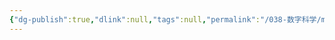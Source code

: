 ```yaml
---
{"dg-publish":true,"dlink":null,"tags":null,"permalink":"/038-数字科学/math/离散数学/排列/","dgPassFrontmatter":true}
---
```

